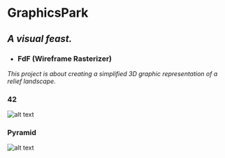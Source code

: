 # GraphicsPark

## *A visual feast.*


- ### FdF (Wireframe Rasterizer)
*This project is about creating a simplified 3D graphic representation of a relief landscape.*

### 42

![alt text](https://user-images.githubusercontent.com/30487160/54797626-449dae80-4c2b-11e9-9c98-e854c83dd541.png)

### Pyramid
![alt text](https://user-images.githubusercontent.com/30487160/54797625-449dae80-4c2b-11e9-9148-95a05d829ed2.png)
